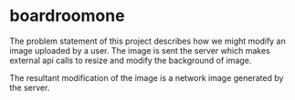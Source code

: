 # boardroomone

The problem statement of this project describes how we might modify an image uploaded by a user.
The image is sent the server which makes external api calls to resize and modify the background of
image. 

The resultant modification of the image is a network image generated by the server.
 